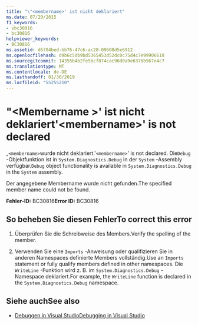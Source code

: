 ```yaml
---
title: "\"<membername>' ist nicht deklariert"
ms.date: 07/20/2015
f1_keywords:
- vbc30816
- bc30816
helpviewer_keywords:
- BC30816
ms.assetid: d6704bed-bb76-47c6-ac28-09608d5e6912
ms.openlocfilehash: d9b6c5db9bd5365453d52dc0c75d4c7e99906618
ms.sourcegitcommit: 14355b4b2fe5bcf874cac96d0a9e6376b567e4c7
ms.translationtype: MT
ms.contentlocale: de-DE
ms.lasthandoff: 01/30/2019
ms.locfileid: "55255210"
---
```

# <a name="membername-is-not-declared"></a><span data-ttu-id="7a12a-102">"\<Membername >' ist nicht deklariert</span><span class="sxs-lookup"><span data-stu-id="7a12a-102">'\<membername>' is not declared</span></span>
<span data-ttu-id="7a12a-103">„`<membername>`wurde nicht deklariert.</span><span class="sxs-lookup"><span data-stu-id="7a12a-103">'`<membername>`' is not declared.</span></span> <span data-ttu-id="7a12a-104">Die`Debug` -Objektfunktion ist in `System.Diagnostics.Debug` in der `System` -Assembly verfügbar.</span><span class="sxs-lookup"><span data-stu-id="7a12a-104">`Debug` object functionality is available in `System.Diagnostics.Debug` in the `System` assembly.</span></span>  
  
 <span data-ttu-id="7a12a-105">Der angegebene Membername wurde nicht gefunden.</span><span class="sxs-lookup"><span data-stu-id="7a12a-105">The specified member name could not be found.</span></span>  
  
 <span data-ttu-id="7a12a-106">**Fehler-ID:** BC30816</span><span class="sxs-lookup"><span data-stu-id="7a12a-106">**Error ID:** BC30816</span></span>  
  
## <a name="to-correct-this-error"></a><span data-ttu-id="7a12a-107">So beheben Sie diesen Fehler</span><span class="sxs-lookup"><span data-stu-id="7a12a-107">To correct this error</span></span>  
  
1.  <span data-ttu-id="7a12a-108">Überprüfen Sie die Schreibweise des Members.</span><span class="sxs-lookup"><span data-stu-id="7a12a-108">Verify the spelling of the member.</span></span>  
  
2.  <span data-ttu-id="7a12a-109">Verwenden Sie eine `Imports` -Anweisung oder qualifizieren Sie in anderen Namespaces definierte Members vollständig.</span><span class="sxs-lookup"><span data-stu-id="7a12a-109">Use an `Imports` statement or fully qualify members defined in other namespaces.</span></span> <span data-ttu-id="7a12a-110">Die `WriteLine` -Funktion wird z. B. im `System.Diagnostics.Debug` -Namespace deklariert.</span><span class="sxs-lookup"><span data-stu-id="7a12a-110">For example, the `WriteLine` function is declared in the `System.Diagnostics.Debug` namespace.</span></span>  
  
## <a name="see-also"></a><span data-ttu-id="7a12a-111">Siehe auch</span><span class="sxs-lookup"><span data-stu-id="7a12a-111">See also</span></span>
- [<span data-ttu-id="7a12a-112">Debuggen in Visual Studio</span><span class="sxs-lookup"><span data-stu-id="7a12a-112">Debugging in Visual Studio</span></span>](/visualstudio/debugger/debugging-in-visual-studio)
